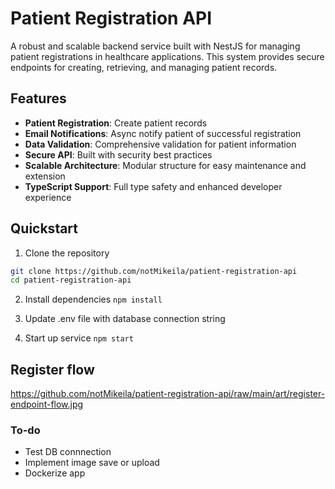 # Patient Registration API

A robust and scalable backend service built with NestJS for managing patient registrations in healthcare applications. This system provides secure endpoints for creating, retrieving, and managing patient records.

## Features

- **Patient Registration**: Create patient records
- **Email Notifications**: Async notify patient of successful registration
- **Data Validation**: Comprehensive validation for patient information
- **Secure API**: Built with security best practices
- **Scalable Architecture**: Modular structure for easy maintenance and extension
- **TypeScript Support**: Full type safety and enhanced developer experience

## Quickstart

1. Clone the repository
```bash
git clone https://github.com/notMikeila/patient-registration-api
cd patient-registration-api
```

2. Install dependencies
``` npm install ```

3. Update .env file with database connection string

4. Start up service
``` npm start ```

## Register flow
https://github.com/notMikeila/patient-registration-api/raw/main/art/register-endpoint-flow.jpg

### To-do
- Test DB connnection
- Implement image save or upload
- Dockerize app